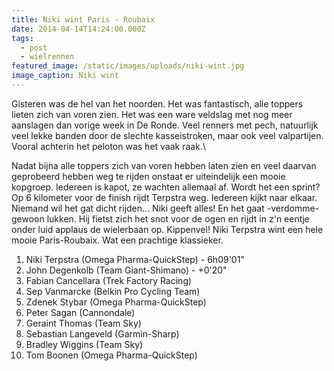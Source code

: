```yaml
---
title: Niki wint Paris - Roubaix
date: 2014-04-14T14:24:00.000Z
tags:
  - post
  - wielrennen
featured_image: /static/images/uploads/niki-wint.jpg
image_caption: Niki wint
---
```

Gisteren was de hel van het noorden. Het was fantastisch, alle toppers lieten zich van voren zien. Het was een ware veldslag met nog meer aanslagen dan vorige week in De Ronde. Veel renners met pech, natuurlijk veel lekke banden door de slechte kasseistroken, maar ook veel valpartijen. Vooral achterin het peloton was het vaak raak.\
<!-- excerpt -->

Nadat bijna alle toppers zich van voren hebben laten zien en veel daarvan geprobeerd hebben weg te rijden onstaat er uiteindelijk een mooie kopgroep. Iedereen is kapot, ze wachten allemaal af. Wordt het een sprint? Op 6 kilometer voor de finish rijdt Terpstra weg. Iedereen kijkt naar elkaar. Niemand wil het gat dicht rijden... Niki geeft alles! En het gaat -verdomme- gewoon lukken. Hij fietst zich het snot voor de ogen en rijdt in z'n eentje onder luid applaus de wielerbaan op. Kippenvel! Niki Terpstra wint een hele mooie Paris-Roubaix. Wat een prachtige klassieker.

1. Niki Terpstra (Omega Pharma-QuickStep) - 6h09'01"
2. John Degenkolb (Team Giant-Shimano) - +0'20"
3. Fabian Cancellara (Trek Factory Racing)
4. Sep Vanmarcke (Belkin Pro Cycling Team)
5. Zdenek Stybar (Omega Pharma-QuickStep)
6. Peter Sagan (Cannondale)
7. Geraint Thomas (Team Sky)
8. Sebastian Langeveld (Garmin-Sharp)
9. Bradley Wiggins (Team Sky)
10. Tom Boonen (Omega Pharma-QuickStep)